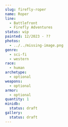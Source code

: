 ```yaml
---
slug: firefly-roper
name: Roper
line:
  - Battlefront
  - Firefly Adventures
status: wip
painted: 12/2023 - ??
photos:
  - ../../missing-image.png
genre:
  - sci-fi
  - western
race:
  - human
archetype:
  - optional
weapons:
  - optional
armor:
  - optional
quantity: 1
minidb:
  status: draft
gallery:
  status: draft
---
```

